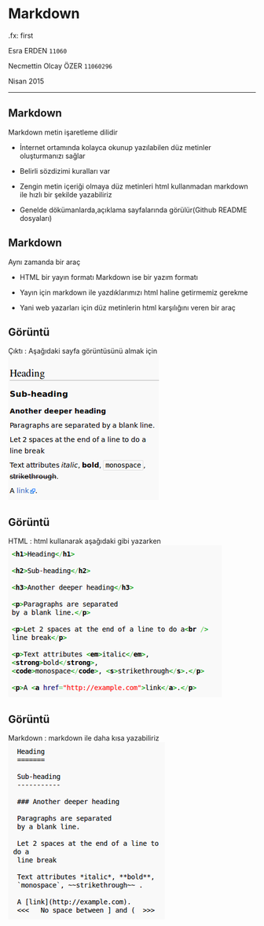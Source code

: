 #   Markdown

.fx: first

Esra ERDEN `11060`

Necmettin Olcay ÖZER `11060296`


Nisan 2015

---

##  Markdown 

Markdown metin işaretleme dilidir

-   İnternet ortamında kolayca okunup yazılabilen düz metinler oluşturmanızı sağlar

-   Belirli sözdizimi kuralları var

-   Zengin metin içeriği olmaya düz metinleri  html kullanmadan markdown ile hızlı bir şekilde yazabiliriz

-   Genelde dökümanlarda,açıklama sayfalarında görülür(Github README dosyaları)

##  Markdown

Aynı zamanda bir araç

-   HTML bir yayın formatı Markdown ise bir yazım formatı

-   Yayın için markdown ile yazdıklarımızı html haline getirmemiz gerekme

-   Yani web yazarları için düz metinlerin html karşılığını veren bir araç

##   Görüntü

Çıktı
:   Aşağıdaki sayfa görüntüsünü almak için
    ![](media/resim3.png)

##   Görüntü

HTML
:   html kullanarak aşağıdaki gibi yazarken
    ![](media/resim2.png)

##   Görüntü

Markdown
:   markdown ile daha kısa yazabiliriz  
    ![](media/resim1.png)

   



